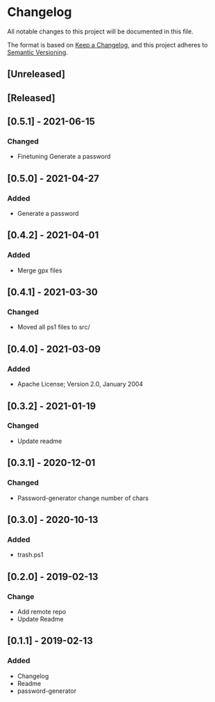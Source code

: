 # Changelog
All notable changes to this project will be documented in this file.

The format is based on [Keep a Changelog](https://keepachangelog.com/en/1.0.0/),
and this project adheres to [Semantic Versioning](https://semver.org/spec/v2.0.0.html).

## [Unreleased]

## [Released]

## [0.5.1] - 2021-06-15
### Changed
- Finetuning Generate a password

## [0.5.0] - 2021-04-27
### Added
- Generate a password

## [0.4.2] - 2021-04-01
### Added
- Merge gpx files

## [0.4.1] - 2021-03-30
### Changed
- Moved all ps1 files to src/

## [0.4.0] - 2021-03-09
### Added
- Apache License; Version 2.0, January 2004

## [0.3.2] - 2021-01-19
### Changed
- Update readme

## [0.3.1] - 2020-12-01
### Changed
- Password-generator change number of chars

## [0.3.0] - 2020-10-13
### Added
- trash.ps1

## [0.2.0] - 2019-02-13
### Change
- Add remote repo
- Update Readme

## [0.1.1] - 2019-02-13
### Added
- Changelog
- Readme
- password-generator 
